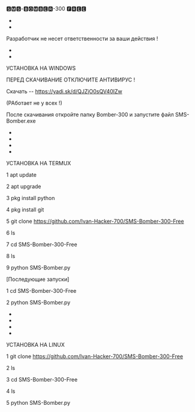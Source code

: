 🆂🅼🆂-🅱🅾🅼🅱🅴🆁-300 🅵🆁🅴🅴

-
-

Разработчик не несет ответственности за ваши действия !

-
-

УСТАНОВКА НА WINDOWS

ПЕРЕД СКАЧИВАНИЕ ОТКЛЮЧИТЕ АНТИВИРУС !

Скачать -- https://yadi.sk/d/QJZjO0sQV40IZw 

(РАботает не у всех !)

После скачивания откройте папку Bomber-300 и запустите файл SMS-Bomber.exe

-
-
-
-






УСТАНОВКА НА TERMUX

1 apt update

2 apt upgrade

3 pkg install python

4 pkg install git

5 git clone https://github.com/Ivan-Hacker-700/SMS-Bomber-300-Free

6 ls

7 cd SMS-Bomber-300-Free

8 ls

9 python SMS-Bomber.py

[Последующие запуски]

1 cd SMS-Bomber-300-Free

2 python SMS-Bomber.py

-
-
-
-


УСТАНОВКА НА LINUX

1 git clone https://github.com/Ivan-Hacker-700/SMS-Bomber-300-Free

2 ls

3 cd SMS-Bomber-300-Free

4 ls

5 python SMS-Bomber.py

